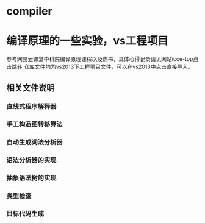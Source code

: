 # compiler
# 编译原理的一些实验，vs工程项目
  参考网易云课堂中科院编译原理课程以及虎书，具体心得记录请见网站icce-top[点击跳转](http://www.icce.top/?p=3814&preview_id=3814) 
  仓库文件均为vs2013下工程项目文件，可以在vs2013中点击直接导入。  
## 相关文件说明
### 直线式程序解释器
### 手工构造图转移算法
### 自动生成词法分析器
### 语法分析器的实现
### 抽象语法树的实现
### 类型检查
### 目标代码生成

  
